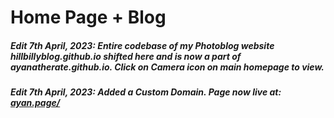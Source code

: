 <h1> Home Page + Blog </h1>

<h5> Edit 7th April, 2023: Entire codebase of my Photoblog website hillbillyblog.github.io shifted here and is now a part of ayanatherate.github.io. Click on Camera icon on main homepage to view. </h5>
<h5> Edit 7th April, 2023: Added a Custom Domain. Page now live at: <a href="https://ayan.page/">ayan.page/</a></h5>
